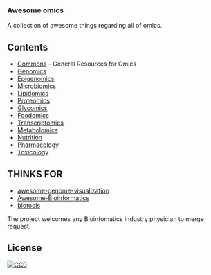 ### **Awesome omics**

A collection of awesome things regarding all of omics.
## Contents
- [Commons](/COMMON.md) - General Resources for Omics
- [Genomics](/GENOMICS)
- [Epigenomics](#Epigenomics)
- [Microbiomics](#Microbiomics)
- [Lipidomics](#Lipidomics)
- [Proteomics](#Proteomics)
- [Glycomics](#Glycomics)
- [Foodomics](#Foodomics)
- [Transcriptomics](#Transcriptomics)
- [Metabolomics](#Metabolomics)
- [Nutrition](#Nutrition)
- [Pharmacology](#Pharmacology)
- [Toxicology](#Toxicology)

## THINKS FOR 
- [awesome-genome-visualization](https://github.com/cmdcolin/)
- [Awesome-Bioinformatics](https://github.com/danielecook/Awesome-Bioinformatics)
- [biotools](https://github.com/jdidion/biotools)

The project welcomes any Bioinfomatics industry physician to merge request.
        


## License

[![CC0](http://mirrors.creativecommons.org/presskit/buttons/88x31/svg/cc-zero.svg)](https://creativecommons.org/publicdomain/zero/1.0/)